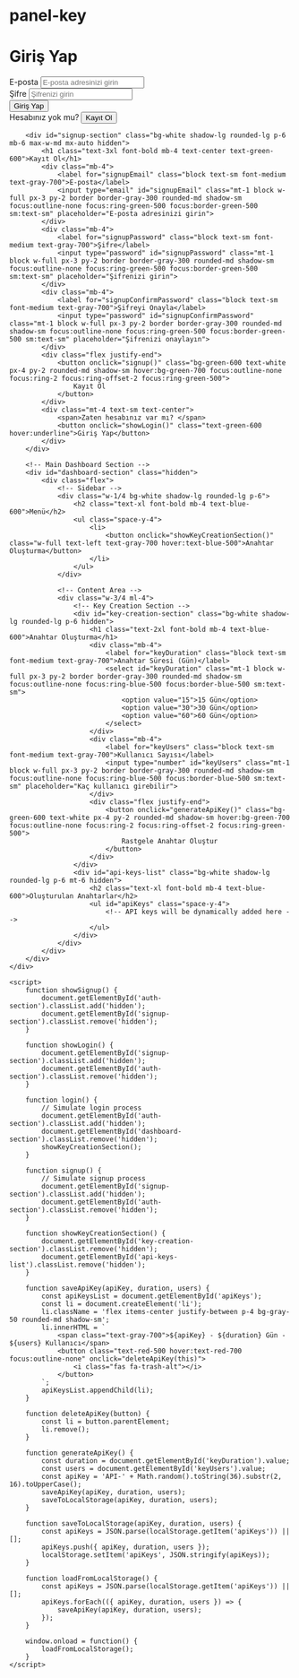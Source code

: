 # panel-key
<html lang="tr">
<head>
    <meta charset="UTF-8">
    <meta name="viewport" content="width=device-width, initial-scale=1.0">
    <title>API Anahtar Yönetim Paneli</title>
    <script src="https://cdn.tailwindcss.com"></script>
    <link rel="stylesheet" href="https://cdnjs.cloudflare.com/ajax/libs/font-awesome/5.15.3/css/all.min.css"></link>
    <link href="https://fonts.googleapis.com/css2?family=Roboto:wght@400;500;700&display=swap" rel="stylesheet">
</head>
<body class="bg-gradient-to-r from-blue-500 to-purple-600 font-roboto min-h-screen flex items-center justify-center">
    <div class="container mx-auto p-4">
        <!-- Authentication Section -->
        <div id="auth-section" class="bg-white shadow-lg rounded-lg p-6 mb-6 max-w-md mx-auto">
            <h1 class="text-3xl font-bold mb-4 text-center text-blue-600">Giriş Yap</h1>
            <div class="mb-4">
                <label for="loginEmail" class="block text-sm font-medium text-gray-700">E-posta</label>
                <input type="email" id="loginEmail" class="mt-1 block w-full px-3 py-2 border border-gray-300 rounded-md shadow-sm focus:outline-none focus:ring-blue-500 focus:border-blue-500 sm:text-sm" placeholder="E-posta adresinizi girin">
            </div>
            <div class="mb-4">
                <label for="loginPassword" class="block text-sm font-medium text-gray-700">Şifre</label>
                <input type="password" id="loginPassword" class="mt-1 block w-full px-3 py-2 border border-gray-300 rounded-md shadow-sm focus:outline-none focus:ring-blue-500 focus:border-blue-500 sm:text-sm" placeholder="Şifrenizi girin">
            </div>
            <div class="flex justify-end">
                <button onclick="login()" class="bg-blue-600 text-white px-4 py-2 rounded-md shadow-sm hover:bg-blue-700 focus:outline-none focus:ring-2 focus:ring-offset-2 focus:ring-blue-500">
                    Giriş Yap
                </button>
            </div>
            <div class="mt-4 text-sm text-center">
                <span>Hesabınız yok mu? </span>
                <button onclick="showSignup()" class="text-blue-600 hover:underline">Kayıt Ol</button>
            </div>
        </div>

        <div id="signup-section" class="bg-white shadow-lg rounded-lg p-6 mb-6 max-w-md mx-auto hidden">
            <h1 class="text-3xl font-bold mb-4 text-center text-green-600">Kayıt Ol</h1>
            <div class="mb-4">
                <label for="signupEmail" class="block text-sm font-medium text-gray-700">E-posta</label>
                <input type="email" id="signupEmail" class="mt-1 block w-full px-3 py-2 border border-gray-300 rounded-md shadow-sm focus:outline-none focus:ring-green-500 focus:border-green-500 sm:text-sm" placeholder="E-posta adresinizi girin">
            </div>
            <div class="mb-4">
                <label for="signupPassword" class="block text-sm font-medium text-gray-700">Şifre</label>
                <input type="password" id="signupPassword" class="mt-1 block w-full px-3 py-2 border border-gray-300 rounded-md shadow-sm focus:outline-none focus:ring-green-500 focus:border-green-500 sm:text-sm" placeholder="Şifrenizi girin">
            </div>
            <div class="mb-4">
                <label for="signupConfirmPassword" class="block text-sm font-medium text-gray-700">Şifreyi Onayla</label>
                <input type="password" id="signupConfirmPassword" class="mt-1 block w-full px-3 py-2 border border-gray-300 rounded-md shadow-sm focus:outline-none focus:ring-green-500 focus:border-green-500 sm:text-sm" placeholder="Şifrenizi onaylayın">
            </div>
            <div class="flex justify-end">
                <button onclick="signup()" class="bg-green-600 text-white px-4 py-2 rounded-md shadow-sm hover:bg-green-700 focus:outline-none focus:ring-2 focus:ring-offset-2 focus:ring-green-500">
                    Kayıt Ol
                </button>
            </div>
            <div class="mt-4 text-sm text-center">
                <span>Zaten hesabınız var mı? </span>
                <button onclick="showLogin()" class="text-green-600 hover:underline">Giriş Yap</button>
            </div>
        </div>

        <!-- Main Dashboard Section -->
        <div id="dashboard-section" class="hidden">
            <div class="flex">
                <!-- Sidebar -->
                <div class="w-1/4 bg-white shadow-lg rounded-lg p-6">
                    <h2 class="text-xl font-bold mb-4 text-blue-600">Menü</h2>
                    <ul class="space-y-4">
                        <li>
                            <button onclick="showKeyCreationSection()" class="w-full text-left text-gray-700 hover:text-blue-500">Anahtar Oluşturma</button>
                        </li>
                    </ul>
                </div>

                <!-- Content Area -->
                <div class="w-3/4 ml-4">
                    <!-- Key Creation Section -->
                    <div id="key-creation-section" class="bg-white shadow-lg rounded-lg p-6 hidden">
                        <h1 class="text-2xl font-bold mb-4 text-blue-600">Anahtar Oluşturma</h1>
                        <div class="mb-4">
                            <label for="keyDuration" class="block text-sm font-medium text-gray-700">Anahtar Süresi (Gün)</label>
                            <select id="keyDuration" class="mt-1 block w-full px-3 py-2 border border-gray-300 rounded-md shadow-sm focus:outline-none focus:ring-blue-500 focus:border-blue-500 sm:text-sm">
                                <option value="15">15 Gün</option>
                                <option value="30">30 Gün</option>
                                <option value="60">60 Gün</option>
                            </select>
                        </div>
                        <div class="mb-4">
                            <label for="keyUsers" class="block text-sm font-medium text-gray-700">Kullanıcı Sayısı</label>
                            <input type="number" id="keyUsers" class="mt-1 block w-full px-3 py-2 border border-gray-300 rounded-md shadow-sm focus:outline-none focus:ring-blue-500 focus:border-blue-500 sm:text-sm" placeholder="Kaç kullanıcı girebilir">
                        </div>
                        <div class="flex justify-end">
                            <button onclick="generateApiKey()" class="bg-green-600 text-white px-4 py-2 rounded-md shadow-sm hover:bg-green-700 focus:outline-none focus:ring-2 focus:ring-offset-2 focus:ring-green-500">
                                Rastgele Anahtar Oluştur
                            </button>
                        </div>
                    </div>
                    <div id="api-keys-list" class="bg-white shadow-lg rounded-lg p-6 mt-6 hidden">
                        <h2 class="text-xl font-bold mb-4 text-blue-600">Oluşturulan Anahtarlar</h2>
                        <ul id="apiKeys" class="space-y-4">
                            <!-- API keys will be dynamically added here -->
                        </ul>
                    </div>
                </div>
            </div>
        </div>
    </div>

    <script>
        function showSignup() {
            document.getElementById('auth-section').classList.add('hidden');
            document.getElementById('signup-section').classList.remove('hidden');
        }

        function showLogin() {
            document.getElementById('signup-section').classList.add('hidden');
            document.getElementById('auth-section').classList.remove('hidden');
        }

        function login() {
            // Simulate login process
            document.getElementById('auth-section').classList.add('hidden');
            document.getElementById('dashboard-section').classList.remove('hidden');
            showKeyCreationSection();
        }

        function signup() {
            // Simulate signup process
            document.getElementById('signup-section').classList.add('hidden');
            document.getElementById('auth-section').classList.remove('hidden');
        }

        function showKeyCreationSection() {
            document.getElementById('key-creation-section').classList.remove('hidden');
            document.getElementById('api-keys-list').classList.remove('hidden');
        }

        function saveApiKey(apiKey, duration, users) {
            const apiKeysList = document.getElementById('apiKeys');
            const li = document.createElement('li');
            li.className = 'flex items-center justify-between p-4 bg-gray-50 rounded-md shadow-sm';
            li.innerHTML = `
                <span class="text-gray-700">${apiKey} - ${duration} Gün - ${users} Kullanıcı</span>
                <button class="text-red-500 hover:text-red-700 focus:outline-none" onclick="deleteApiKey(this)">
                    <i class="fas fa-trash-alt"></i>
                </button>
            `;
            apiKeysList.appendChild(li);
        }

        function deleteApiKey(button) {
            const li = button.parentElement;
            li.remove();
        }

        function generateApiKey() {
            const duration = document.getElementById('keyDuration').value;
            const users = document.getElementById('keyUsers').value;
            const apiKey = 'API-' + Math.random().toString(36).substr(2, 16).toUpperCase();
            saveApiKey(apiKey, duration, users);
            saveToLocalStorage(apiKey, duration, users);
        }

        function saveToLocalStorage(apiKey, duration, users) {
            const apiKeys = JSON.parse(localStorage.getItem('apiKeys')) || [];
            apiKeys.push({ apiKey, duration, users });
            localStorage.setItem('apiKeys', JSON.stringify(apiKeys));
        }

        function loadFromLocalStorage() {
            const apiKeys = JSON.parse(localStorage.getItem('apiKeys')) || [];
            apiKeys.forEach(({ apiKey, duration, users }) => {
                saveApiKey(apiKey, duration, users);
            });
        }

        window.onload = function() {
            loadFromLocalStorage();
        }
    </script>
</body>
</html>
